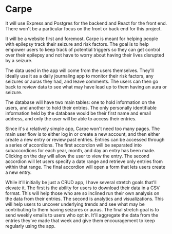 # Carpe

It will use Express and Postgres for the backend and React for the front end.  There won't be a particular focus on the front or back end for this project.

It will be a website first and foremost.  Carpe is meant for helping people with epilepsy track their seizure and risk factors.  The goal is to help empower users to keep track of potential triggers so they can get control over their epilepsy and not have to worry about having their lives disrupted by a seizure.

The data used in the app will come from the users themselves.  They'll ideally use it as a daily journaling app to monitor their risk factors, any seizures or auras they had, and leave comments.  The users can then go back to review data to see what may have lead up to them having an aura or seizure.

The database will have two main tables: one to hold information on the users, and another to hold their entries.  The only personally identifiable information held by the database would be their first name and email address, and only the user will be able to access their entries.

Since it's a relatively simple app, Carpe won't need too many pages.  The main user flow is to either log in or create a new account, and then either create a new entry or review past entries.  Entries can be accessed through a series of accordions.  The first accordion will be separated into subaccordions for each year, month, and day an entry has been made.  Clicking on the day will allow the user to view the entry.  The second accordion will let users specify a date range and retrieve only entries from within that range.  The final accordion will open a form that lets users create a new entry.

While it'll initially be just a CRUD app, I have several stretch goals that'll elevate it.  The first is the ability for users to download their data in a CSV format.  This will help those who are so inclined run their own analysis on the data from their entries.  The second is analytics and visualizations.  This will help users to uncover underlying trends and see what may be contributing to them having seizures or auras.  The final stretch goal is to send weekly emails to users who opt in.  It'll aggregate the data from the entries they've made that week and give them encouragement to keep regularly using the app.
